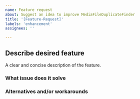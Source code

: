 ```yaml
---
name: Feature request
about: Suggest an idea to improve MediaFileDuplicateFinder
title: '[Feature-Request]'
labels: 'enhancement'
assignees: ''

---
```


## Describe desired feature
A clear and concise description of the feature.

### What issue does it solve

### Alternatives and/or workarounds

